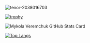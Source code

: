 ![tenor-2038016703](https://user-images.githubusercontent.com/36420699/230055734-29171810-d571-4727-b78c-73d6039cc0c1.gif)

[![trophy](https://github-profile-trophy.vercel.app/?username=mykola-vrmchk&theme=onedark&column=5)](https://github.com/ryo-ma/github-profile-trophy)

![Mykola Veremchuk GitHub Stats Card](https://github-readme-stats.vercel.app/api?username=mykola-vrmchk&show_icons=true&theme=radical)

[![Top Langs](https://github-readme-stats.vercel.app/api/top-langs/?username=mykola-vrmchk&layout=compact&theme=radical)](https://github.com/anuraghazra/github-readme-stats)
